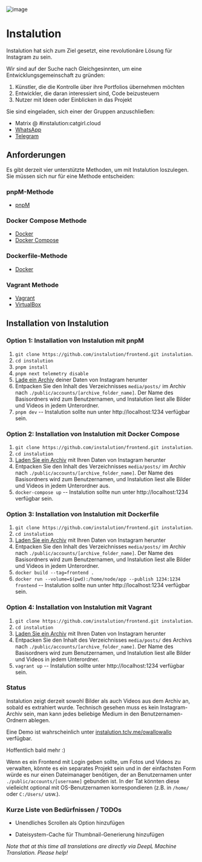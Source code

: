 ![image](https://user-images.githubusercontent.com/595446/177451446-55fcc030-04ec-4ed7-9a69-d5ccfc0b53d8.png)

# Instalution

Instalution hat sich zum Ziel gesetzt, eine revolutionäre Lösung für Instagram zu sein.

Wir sind auf der Suche nach Gleichgesinnten, um eine Entwicklungsgemeinschaft zu gründen:

1) Künstler, die die Kontrolle über ihre Portfolios übernehmen möchten
2) Entwickler, die daran interessiert sind, Code beizusteuern
3) Nutzer mit Ideen oder Einblicken in das Projekt

Sie sind eingeladen, sich einer der Gruppen anzuschließen:

- Matrix @ #instalution:catgirl.cloud
- [WhatsApp](https://chat.whatsapp.com/KI5jhmO2jo43vMXyo8c1iF)
- [Telegram](https://t.me/instalution)

## Anforderungen

Es gibt derzeit vier unterstützte Methoden, um mit Instalution loszulegen. Sie müssen sich nur für eine Methode entscheiden:

### pnpM-Methode

- [pnpM](https://pnpm.io/installation)

### Docker Compose Methode

- [Docker](https://docs.docker.com/get-docker/)
- [Docker Compose](https://docs.docker.com/compose/install/)

### Dockerfile-Methode

- [Docker](https://docs.docker.com/get-docker/)

### Vagrant Methode

- [Vagrant](https://vagrantup.com/)
- [VirtualBox](https://virtualbox.org/)

## Installation von Instalution

### Option 1: Installation von Instalution mit pnpM
1) `git clone https://github.com/instalution/frontend.git instalution`.
2) `cd instalution`
3) `pnpm install`
4) `pnpm next telemetry disable`
5) [Lade ein Archiv](https://help.instagram.com/181231772500920) deiner Daten von Instagram herunter
6) Entpacken Sie den Inhalt des Verzeichnisses `media/posts/` im Archiv nach `./public/accounts/[archive_folder_name]`. Der Name des Basisordners wird zum Benutzernamen, und Instalution liest alle Bilder und Videos in jedem Unterordner.
7) `pnpm dev` -- Instalution sollte nun unter http://localhost:1234 verfügbar sein.

### Option 2: Installation von Instalution mit Docker Compose
1) `git clone https://github.com/instalution/frontend.git instalution`.
2) `cd instalution`
3) [Laden Sie ein Archiv](https://help.instagram.com/181231772500920) mit Ihren Daten von Instagram herunter
4) Entpacken Sie den Inhalt des Verzeichnisses `media/posts/` im Archiv nach `./public/accounts/[archive_folder_name]`. Der Name des Basisordners wird zum Benutzernamen, und Instalution liest alle Bilder und Videos in jedem Unterordner aus.
5) `docker-compose up` -- Instalution sollte nun unter http://localhost:1234 verfügbar sein.

### Option 3: Installation von Instalution mit Dockerfile

1) `git clone https://github.com/instalution/frontend.git instalution`.
2) `cd instalution`
3) [Laden Sie ein Archiv](https://help.instagram.com/181231772500920) mit Ihren Daten von Instagram herunter
4) Entpacken Sie den Inhalt des Verzeichnisses `media/posts/` im Archiv nach `./public/accounts/[archive_folder_name]`. Der Name des Basisordners wird zum Benutzernamen, und Instalution liest alle Bilder und Videos in jedem Unterordner.
5) `docker build --tag=frontend .`
6) `docker run --volume=$(pwd):/home/node/app --publish 1234:1234 frontend` -- Instalution sollte nun unter http://localhost:1234 verfügbar sein.

### Option 4: Installation von Instalution mit Vagrant
1) `git clone https://github.com/instalution/frontend.git instalution`.
2) `cd instalution`
3) [Laden Sie ein Archiv](https://help.instagram.com/181231772500920) mit Ihren Daten von Instagram herunter
4) Entpacken Sie den Inhalt des Verzeichnisses `media/posts/` des Archivs nach `./public/accounts/[archive_folder_name]`. Der Name des Basisordners wird zum Benutzernamen, und Instalution liest alle Bilder und Videos in jedem Unterordner.
5) `vagrant up` -- Instalution sollte unter http://localhost:1234 verfügbar sein.

### Status

Instalution zeigt derzeit sowohl Bilder als auch Videos aus dem Archiv an, sobald es extrahiert wurde. Technisch gesehen muss es kein Instagram-Archiv sein, man kann jedes beliebige Medium in den Benutzernamen-Ordnern ablegen.

Eine Demo ist wahrscheinlich unter [instalution.tclv.me/owallowallo](https://instalution.tclv.me/owallowallo) verfügbar.

Hoffentlich bald mehr :)

Wenn es ein Frontend mit Login geben sollte, um Fotos und Videos zu verwalten, könnte es ein separates Projekt sein und in der einfachsten Form würde es nur einen Dateimanager benötigen, der an Benutzernamen unter `./public/accounts/[username]` gebunden ist. In der Tat könnten diese vielleicht optional mit OS-Benutzernamen korrespondieren (z.B. in `/home/` oder `C:/Users/` usw.).

### Kurze Liste von Bedürfnissen / TODOs

- Unendliches Scrollen als Option hinzufügen

- Dateisystem-Cache für Thumbnail-Generierung hinzufügen

*Note that at this time all translations are directly via DeepL Machine Translation. Please help!*
